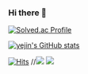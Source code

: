 ### Hi there 👋

 
[![Solved.ac Profile](http://mazassumnida.wtf/api/v2/generate_badge?boj=syj2003)](https://solved.ac/syj2003/)
 
[![yejin's GitHub stats](https://github-readme-stats.vercel.app/api?username=shinyj0&show_icons=true&theme=테마a&count_private=true)](https://github.com/anuraghazra/github-readme-stats)

[![Hits](https://hits.seeyoufarm.com/api/count/incr/badge.svg?url=https%3A%2F%2Fgithub.com%2Fmin-0&count_bg=%2345DF22&title_bg=%23555555&icon=github.svg&icon_color=%23FFE4C4&title=hits&edge_flat=false)](https://hits.seeyoufarm.com)
//<a href="https://yesir-coding.tistory.com/"><img src="https://img.shields.io/badge/My tech blog-A9BCF5?style=flat-square&logo=GitHub Sponsors&logoColor=white&link=https://yesir-coding.tistory.com/"/></a>
<a href="https://instagram.com/ye_sir0605?igshid=NzZlODBkYWE4Ng==" target="_blank"><img src="https://img.shields.io/badge/Instagram-E4405F?style=flat-square&logo=Instagram&logoColor=white"/></a>
